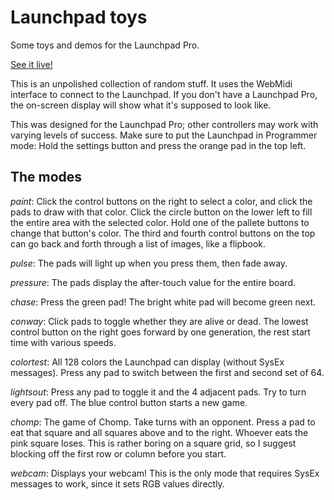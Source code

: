 # Launchpad toys
Some toys and demos for the Launchpad Pro.

[See it live!](https://ishanpm.github.io/launchpad-toys/)

This is an unpolished collection of random stuff. It uses the WebMidi interface to connect to the Launchpad. If you don't have a Launchpad Pro, the on-screen display will show what it's supposed to look like.

This was designed for the Launchpad Pro; other controllers may work with varying levels of success. Make sure to put the Launchpad in Programmer mode: Hold the settings button and press the orange pad in the top left.

## The modes

*paint*: Click the control buttons on the right to select a color, and click the pads to draw with that color. Click the circle button on the lower left to fill the entire area with the selected color. Hold one of the pallete buttons to change that button's color. The third and fourth control buttons on the top can go back and forth through a list of images, like a flipbook.

*pulse*: The pads will light up when you press them, then fade away.

*pressure*: The pads display the after-touch value for the entire board.

*chase*: Press the green pad! The bright white pad will become green next.

*conway*: Click pads to toggle whether they are alive or dead. The lowest control button on the right goes forward by one generation, the rest start time with various speeds.

*colortest*: All 128 colors the Launchpad can display (without SysEx messages). Press any pad to switch between the first and second set of 64.

*lightsout*: Press any pad to toggle it and the 4 adjacent pads. Try to turn every pad off. The blue control button starts a new game.

*chomp*: The game of Chomp. Take turns with an opponent. Press a pad to eat that square and all squares above and to the right. Whoever eats the pink square loses. This is rather boring on a square grid, so I suggest blocking off the first row or column before you start.

*webcam*: Displays your webcam! This is the only mode that requires SysEx messages to work, since it sets RGB values directly.